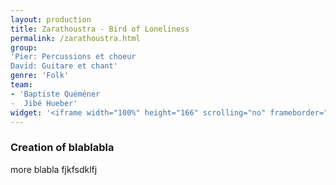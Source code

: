 ```yaml
---
layout: production
title: Zarathoustra - Bird of Loneliness
permalink: /zarathoustra.html
group:
'Pier: Percussions et choeur
David: Guitare et chant'
genre: 'Folk'
team:
- 'Baptiste Quéméner
-  Jibé Hueber'
widget: '<iframe width="100%" height="166" scrolling="no" frameborder="no" src="https://w.soundcloud.com/player/?url=http%3A%2F%2Fapi.soundcloud.com%2Ftracks%2F80364925&amp;color=ff6600&amp;auto_play=false&amp;show_artwork=false"></iframe>'
---
```


### Creation of blablabla

more blabla fjkfsdklfj
